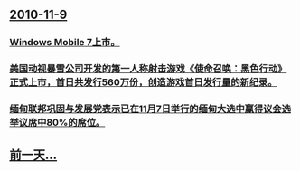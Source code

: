 ## [2010-11-9](/zh/news/2010/11/9/index.md)

### [ Windows Mobile 7上市。](/zh/news/2010/11/9/Windows-Mobile-7上市.md)
### [ 美国动视暴雪公司开发的第一人称射击游戏《使命召唤：黑色行动》正式上市，首日共发行560万份，创造游戏首日发行量的新纪录。](/zh/news/2010/11/9/美国动视暴雪公司开发的第一人称射击游戏-使命召唤-黑色行动-正式上市-首日共发行560万份-创造游戏首日发行量的新纪录.md)
### [ 缅甸联邦巩固与发展党表示已在11月7日举行的缅甸大选中赢得议会选举议席中80%的席位。](/zh/news/2010/11/9/缅甸联邦巩固与发展党表示已在11月7日举行的缅甸大选中赢得议会选举议席中80-的席位.md)
## [前一天...](/zh/news/2010/11/7/index.md)

